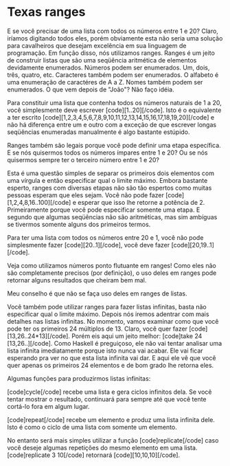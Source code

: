 Texas ranges
============

E se você precisar de uma lista com todos os números entre 1 e 20? Claro, iríamos digitando todos eles, porém obviamente esta não seria uma solução para cavalheiros que desejam excelência em sua linguagem de programação. Em função disso, nós utilizamos ranges. Ranges é um jeito de construir listas que são uma seqüência aritmética de elementos devidamente enumerados. Números podem ser enumerados. Um, dois, três, quatro, etc. Caracteres também podem ser enumerados. O alfabeto é uma enumeração de caractéres de A a Z. Nomes também podem ser enumerados. O que vem depois de "João"? Não faço idéia.

Para constituir uma lista que contenha todos os números naturais de 1 a 20, você simplesmente deve escrever [code][1..20][/code]. Isto é o equivalente a ter escrito [code][1,2,3,4,5,6,7,8,9,10,11,12,13,14,15,16,17,18,19,20][/code] e não há diferença entre um e outro com a exceção de que escrever longas seqüências enumeradas manualmente é algo bastante estúpido.

Ranges também são legais porque você pode definir uma etapa específica. E se nós quisermos todos os números ímpares entre 1 e 20? Ou se nós quisermos sempre ter o terceiro número entre 1 e 20?

Esta é uma questão simples de separar os primeiros dois elementos com uma vírgula e então especificar qual o limite máximo. Embora bastante esperto, ranges com diversas etapas não são tão espertos como muitas pessoas esperam que eles sejam. Você não pode fazer [code][1,2,4,8,16..100][/code]  e esperar que isso lhe retorne a potência de 2. Primeiramente porque você pode especificar somente uma etapa. E segundo que algumas seqüências não são aritméticas, mas sim ambíguas se tivermos somente alguns dos primeiros termos.

Para ter uma lista com todos os números entre 20 e 1, você não pode simplesmente fazer [code][20..1][/code], você deve fazer [code][20,19..1][/code].

Veja como utilizamos números ponto flutuante em ranges! Como eles não são completamente precisos (por definição), o uso deles em ranges pode retornar alguns resultados que cheiram bem mal.

Meu conselho é que não se faça uso deles em ranges de listas.

Você também pode utilizar ranges para fazer listas infinitas, basta não especificar qual o limite máximo. Depois nós iremos adentrar com mais detalhes nas listas infinitas. No momento, vamos examinar como que você pode ter os primeiros 24 múltiplos de 13. Claro, você quer fazer [code][13,26..24*13][/code]. Porém eis aqui um jeito melhor: [code]take 24 [13,26..][/code]. Como Haskell é preguiçoso, ele não vai tentar analisar uma lista infinita imediatamente porque isto nunca vai acabar. Ele vai ficar esperando pra ver no que esta lista infinita vai dar. E aqui ele vê que você quer apenas os primeiros 24 elementos e de bom grado lhe retorna eles.

Algumas funções para produzirmos listas infinitas:

[code]cycle[/code] recebe uma lista e gera ciclos infinitos dela. Se você tentar mostrar o resultado,  continuará para sempre até que você tente cortá-lo fora em algum lugar.

[code]repeat[/code] recebe um elemento e produz uma lista infinita dele. Isto é como o ciclo de uma lista com somente um elemento.

No entanto será mais simples utilizar a função [code]replicate[/code] caso você deseje algumas repetições do mesmo elemento em uma lista. [code]replicate 3 10[/code] retornará [code][10,10,10][/code].